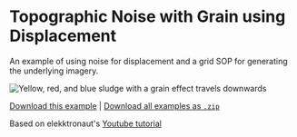 # Topographic Noise with Grain using Displacement

An example of using noise for displacement and a grid SOP for generating the underlying imagery.

![Yellow, red, and blue sludge with a grain effect travels downwards](noise-topo.gif)

[Download this example](https://github.com/XRRCA/CreativeCoding/raw/main/touchdesigner/noise-topographic-displacement/noise-topographic-displacement.toe) | [Download all examples as `.zip`](https://github.com/XRRCA/CreativeCoding/archive/refs/heads/main.zip)

Based on elekktronaut's [Youtube tutorial](https://www.youtube.com/watch?v=Nkv74W2v-zY)
